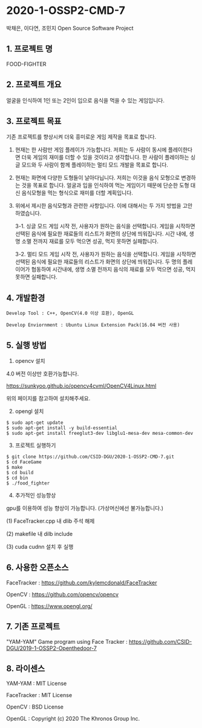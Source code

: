 # 2020-1-OSSP2-CMD-7
박채은, 이다연, 조민지
Open Source Software Project

## 1. 프로젝트 명
FOOD-FIGHTER


## 2. 프로젝트 개요
얼굴을 인식하여 1인 또는 2인이 입으로 음식을 먹을 수 있는 게임입니다.


## 3. 프로젝트 목표
기존 프로젝트를 향상시켜 더욱 흥미로운 게임 제작을 목표로 합니다. 

1. 현재는 한 사람만 게임 플레이가 가능합니다. 저희는 두 사람이 동시에 플레이한다면 더욱 게임의 재미를 더할 수 있을 것이라고 생각합니다. 한 사람이 플레이하는 싱글 모드와 두 사람이 함께 플레이하는 멀티 모드 개발을 목표로 합니다.

2. 현재는 화면에 다양한 도형들이 날아다닙니다. 저희는 이것을 음식 모형으로 변경하는 것을 목표로 합니다. 얼굴과 입을 인식하여 먹는 게임이기 때문에 단순한 도형 대신 음식모형을 먹는 형식으로 재미를 더할 계획입니다.

3. 위에서 제시한 음식모형과 관련한 사항입니다. 이에 대해서는 두 가지 방법을 고안하였습니다.

    3-1. 싱글 모드 게임 시작 전, 사용자가 원하는 음식을 선택합니다. 게임을 시작하면 선택된 음식에 필요한 재료들의 리스트가 화면의 상단에 띄워집니다. 시간 내에, 생명 소멸 전까지 재료를 모두 먹으면 성공, 먹지 못하면 실패합니다.

    3-2. 멀티 모드 게임 시작 전, 사용자가 원하는 음식을 선택합니다. 게임을 시작하면 선택된 음식에 필요한 재료들의 리스트가 화면의 상단에 띄워집니다. 두 명의 플레이어가 협동하여 시간내에, 생명 소멸 전까지 음식의 재료를 모두 먹으면 성공, 먹지 못하면 실패합니다.


## 4. 개발환경
```
Develop Tool : C++, OpenCV(4.0 이상 호환), OpenGL

Develop Enviornment : Ubuntu Linux Extension Pack(16.04 버전 사용)
```

## 5. 실행 방법
1. opencv 설치

4.0 버전 이상만 호환가능합니다.

https://sunkyoo.github.io/opencv4cvml/OpenCV4Linux.html 

위의 페이지를 참고하여 설치해주세요.

2. opengl 설치
```
$ sudo apt-get update
$ sudo apt-get install -y build-essential
$ sudo apt-get install freeglut3-dev libglu1-mesa-dev mesa-common-dev
```
3. 프로젝트 실행하기
```
$ git clone https://github.com/CSID-DGU/2020-1-OSSP2-CMD-7.git
$ cd FaceGame
$ make
$ cd build
$ cd bin
$ ./food_fighter
```
4. 추가적인 성능향상

gpu를 이용하여 성능 향상이 가능합니다. (가상머신에선 불가능합니다.)

  (1) FaceTracker.cpp 내 dlib 주석 해제

  (2) makefile 내 dilb include

  (3) cuda cudnn 설치 후 실행


## 6. 사용한 오픈소스
FaceTracker : https://github.com/kylemcdonald/FaceTracker

OpenCV : https://github.com/opencv/opencv

OpenGL : https://www.opengl.org/


## 7. 기존 프로젝트
"YAM-YAM" Game program using Face Tracker : https://github.com/CSID-DGU/2019-1-OSSP2-Openthedoor-7


## 8. 라이센스
YAM-YAM : MIT License

FaceTracker : MIT License

OpenCV : BSD License

OpenGL : Copyright (c) 2020 The Khronos Group Inc.


